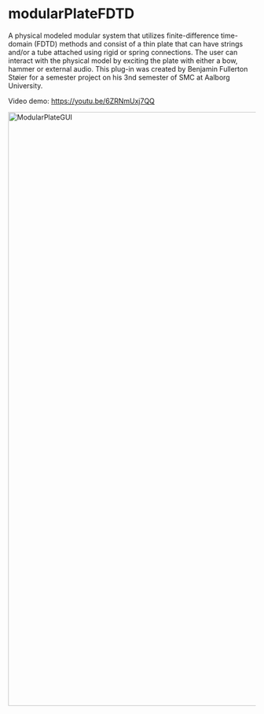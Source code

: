 # modularPlateFDTD

A physical modeled modular system that utilizes finite-difference time-domain (FDTD) methods and consist of a thin plate that can have strings and/or a tube attached using rigid or spring connections. The user can interact with the physical model by exciting the plate with either a bow, hammer or external audio. This plug-in was created by Benjamin Fullerton Støier for a semester project on his 3nd semester of SMC at Aalborg University.

Video demo: https://youtu.be/6ZRNmUxj7QQ

<img width="1207" alt="ModularPlateGUI" src="https://github.com/stoier/modularPlateFDTD/assets/92699192/a37bb139-11f0-452a-b192-18d8c0ff445d">
